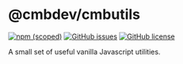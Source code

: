 # @cmbdev/cmbutils

[![npm (scoped)](https://img.shields.io/npm/v/@cmbdev/cmbutils)](https://www.npmjs.com/package/@cmbdev/cmbutils)
[![GitHub issues](https://img.shields.io/github/issues/cmbaughman/cmbutils)](https://github.com/cmbaughman/cmbutils/issues)
[![GitHub license](https://img.shields.io/github/license/cmbaughman/cmbutils)](https://github.com/cmbaughman/cmbutils/blob/main/LICENSE)

A small set of useful vanilla Javascript utilities.
